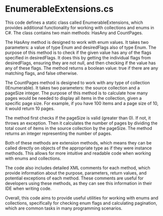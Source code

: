 # EnumerableExtensions.cs

This code defines a static class called EnumerableExtensions, which provides additional functionality for working with collections and enums in C#. The class contains two main methods: HasAny and CountPages.

The HasAny method is designed to work with enum values. It takes two parameters: a value of type Enum and desiredFlags also of type Enum. The purpose of this method is to check if the given value has any of the flags specified in desiredFlags. It does this by getting the individual flags from desiredFlags, ensuring they are not null, and then checking if the value has any of these flags. The method returns a boolean value: true if there are any matching flags, and false otherwise.

The CountPages method is designed to work with any type of collection (IEnumerable). It takes two parameters: the source collection and a pageSize integer. The purpose of this method is to calculate how many pages would be needed to display all items in the collection, given a specific page size. For example, if you have 100 items and a page size of 10, it would return 10 pages.

The method first checks if the pageSize is valid (greater than 0). If not, it throws an exception. Then it calculates the number of pages by dividing the total count of items in the source collection by the pageSize. The method returns an integer representing the number of pages.

Both of these methods are extension methods, which means they can be called directly on objects of the appropriate type as if they were instance methods. This allows for more intuitive and readable code when working with enums and collections.

The code also includes detailed XML comments for each method, which provide information about the purpose, parameters, return values, and potential exceptions of each method. These comments are useful for developers using these methods, as they can see this information in their IDE when writing code.

Overall, this code aims to provide useful utilities for working with enums and collections, specifically for checking enum flags and calculating pagination, which are common tasks in many programming scenarios.